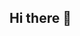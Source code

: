 ## Hi there 👋

<!--
**ChenGou-zheng/ChenGou-zheng** is a ✨ _special_ ✨ repository because its `README.md` (this file) appears on your GitHub profile.

Here are some ideas to get you started:

How to Reach Me: 
手机微信 : 15360622840
邮箱 : 12412903@mail.sustech.edu.cn

- 🔭 I’m currently working on ...
- 🌱 I’m currently learning ...
- 👯 I’m looking to collaborate on ...
- 🤔 I’m looking for help with ...
- 💬 Ask me about ...
- 📫 How to reach me: ...
- 😄 Pronouns: ...
- ⚡ Fun fact: ...
-->
